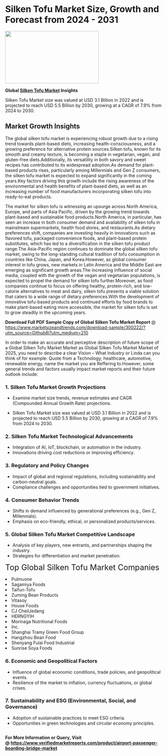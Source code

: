 <H1>Silken Tofu Market Size, Growth and Forecast from 2024 - 2031</H1><img class="aligncenter size-medium wp-image-584254" src="https://thirdeyenews.in/wp-content/uploads/2024/09/Global-Market-Research-300x168.jpeg" alt="" width="300" height="168" /><p><strong>Global&nbsp;<a href="https://www.marketsizeandtrends.com/download-sample/300222/?utm_source=Github8j?utm_medium=210">Silken Tofu Market</a> Insights</strong></p><p>Silken Tofu Market size was valued at USD 3.1 Billion in 2022 and is projected to reach USD 5.5 Billion by 2030, growing at a CAGR of 7.9% from 2024 to 2030.</p><p><h2>Market Growth Insights</h2> <p>The global silken tofu market is experiencing robust growth due to a rising trend towards plant-based diets, increasing health-consciousness, and a growing preference for alternative protein sources.Silken tofu, known for its smooth and creamy texture, is becoming a staple in vegetarian, vegan, and gluten-free diets.Additionally, its versatility in both savory and sweet recipes has contributed to its widespread adoption.As demand for plant-based products rises, particularly among Millennials and Gen Z consumers, the silken tofu market is expected to expand significantly in the coming years.Key factors driving this growth include the rising awareness of the environmental and health benefits of plant-based diets, as well as an increasing number of food manufacturers incorporating silken tofu into ready-to-eat products.</p> <p>The market for silken tofu is witnessing an upsurge across North America, Europe, and parts of Asia Pacific, driven by the growing trend towards plant-based and sustainable food products.North America, in particular, has seen an increase in both consumer demand and availability of silken tofu in mainstream supermarkets, health food stores, and restaurants.As dietary preferences shift, companies are investing heavily in innovations such as flavored tofu, packaged convenience foods, and plant-based protein substitutes, which has led to a diversification in the silken tofu product range.The Asia-Pacific region continues to dominate the global silken tofu market, owing to the long-standing cultural tradition of tofu consumption in countries like China, Japan, and Korea.However, as global consumer interest in tofu grows, new markets in Latin America and the Middle East are emerging as significant growth areas.The increasing influence of social media, coupled with the growth of the vegan and vegetarian populations, is expected to propel the demand for silken tofu further.Moreover, as food companies continue to focus on offering healthy, protein-rich, and low-calorie alternatives to meat and dairy, silken tofu presents a viable solution that caters to a wide range of dietary preferences.With the development of innovative tofu-based products and continued efforts by food brands to make plant-based eating more accessible, the market for silken tofu is set to grow steadily in the upcoming years.</p><p><span class=""><strong>Download Full PDF Sample Copy of Global Silken Tofu Market Report</strong> @ <a href="https://www.marketsizeandtrends.com/download-sample/300222/?utm_source=Github8j?utm_medium=210" target="_blank">https://www.marketsizeandtrends.com/download-sample/300222/?utm_source=Github8j?utm_medium=210</a></span></p><p>In order to make an accurate and perceptive description of future scope of a Global&nbsp;Silken Tofu Market Market as Global&nbsp;Silken Tofu Market Market of 2025, you need to describe a clear Vision &ndash; What Industry or Linda can you think of for example: Quote from a Technology, healthcare, automotive, renewable energy, name the market you are Reffering to.However, some general trends and factors usually impact market reports and their future outlook include:</p><h3>1.&nbsp;<strong>Silken Tofu Market Growth Projections</strong></h3><ul><li>Examine market size trends, revenue estimates and CAGR (Compounded Annual Growth Rate) projections.</li><li><p>Silken Tofu Market size was valued at USD 3.1 Billion in 2022 and is projected to reach USD 5.5 Billion by 2030, growing at a CAGR of 7.9% from 2024 to 2030.</p></li></ul><h3>2.&nbsp;<strong>Silken Tofu Market Technological Advancements</strong></h3><ul><li>Integration of AI, IoT, blockchain, or automation in the industry.</li><li>Innovations driving cost reductions or improving efficiency.</li></ul><h3>3.&nbsp;<strong>Regulatory and Policy Changes</strong></h3><ul><li>Impact of global and regional regulations, including sustainability and carbon-neutral goals.</li><li>Compliance challenges and opportunities tied to government initiatives.</li></ul><h3>4.&nbsp;<strong>Consumer Behavior Trends</strong></h3><ul><li>Shifts in demand influenced by generational preferences (e.g., Gen Z, Millennials).</li><li>Emphasis on eco-friendly, ethical, or personalized products/services.</li></ul><h3>5.&nbsp;<strong>Global Silken Tofu Market Competitive Landscape</strong></h3><ul><li>Analysis of key players, new entrants, and partnerships shaping the industry.</li><li>Strategies for differentiation and market penetration.</li></ul><p data-pm-slice="1 1 []"><span style="color: inherit; font-family: inherit; font-size: 25px;">Top Global Silken Tofu Market Companies</span></p><div class="" data-test-id=""><p><li>Pulmuone</li><li> Sagamiya Foods</li><li> Taifun-Tofu</li><li> Zuming Bean Products</li><li> Vitasoy</li><li> House Foods</li><li> CJ CheilJedang</li><li> HERNGYIH</li><li> Morinaga Nutritional Foods</li><li>Inc.</li><li> Shanghai Tramy Green Food Group</li><li> Hangzhou Bean Food</li><li> Shenyang Fulai Food Industrial</li><li> Sunrise Soya Foods</li></p></div><h3>6.&nbsp;<strong>Economic and Geopolitical Factors</strong></h3><ul><li>Influence of global economic conditions, trade policies, and geopolitical events.</li><li>Resilience of the market to inflation, currency fluctuations, or global crises.</li></ul><h3>7.&nbsp;<strong>Sustainability and ESG (Environmental, Social, and Governance)</strong></h3><ul><li>Adoption of sustainable practices to meet ESG criteria.</li><li>Opportunities in green technologies and circular economy principles.</li></ul><h2><strong style="font-size: 14px;">For More Information or Query, Visit @&nbsp;</strong><a style="background-color: #ffffff; font-size: 14px;" href="https://www.marketsizeandtrends.com/report/silken-tofu-market/" target="_blank">https://www.verifiedmarketreports.com/product/airport-passenger-boarding-bridge-market</a></h2>